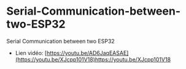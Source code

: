 # Serial-Communication-between-two-ESP32
Serial Communication between two ESP32
- Lien vidéo: [https://youtu.be/AD6JaqEASAE](https://youtu.be/XJcpp101V18)https://youtu.be/XJcpp101V18
